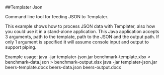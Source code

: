 ##Templater Json

Command line tool for feeding JSON to Templater.

This example shows how to process JSON data with Templater, also how you could use it in a stand-alone application. 
This Java application accepts 3 arguments, path to the template, path to the JSON and the output path.
If only 1 argument is specified it will assume console input and output to support piping.

Example usage:
java -jar templater-json.jar benchmark-template.xlsx < benchmark-data.json > benchmark-output.xlsx
java -jar templater-json.jar beers-template.docx beers-data.json beers-output.docx
